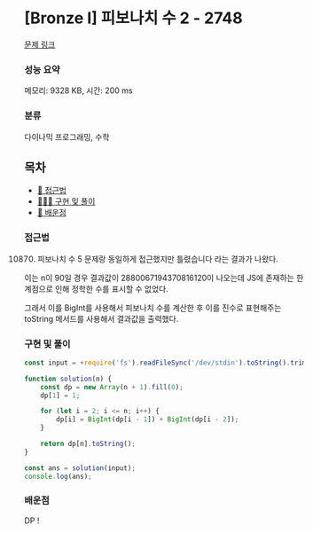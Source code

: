 # [Bronze I] 피보나치 수 2 - 2748

[문제 링크](https://www.acmicpc.net/problem/2748)

### 성능 요약

메모리: 9328 KB, 시간: 200 ms

### 분류

다이나믹 프로그래밍, 수학

## 목차

-   [🤔 접근법](#접근법)
-   [👨🏻‍💻 구현 및 풀이](#구현-및-풀이)
-   [🫢 배운점](#배운점)

### 접근법

10870. 피보나치 수 5 문제랑 동일하게 접근했지만 틀렸습니다 라는 결과가 나왔다.

이는 n이 90일 경우 결과값이 2880067194370816120이 나오는데 JS에 존재하는 한계점으로 인해 정학한 수를 표시할 수 없었다.

그래서 이를 BigInt를 사용해서 피보나치 수를 계산한 후 이를 진수로 표현해주는 toString 메서드를 사용해서 결과값을 출력했다.

### 구현 및 풀이

```javascript
const input = +require('fs').readFileSync('/dev/stdin').toString().trim();

function solution(n) {
    const dp = new Array(n + 1).fill(0);
    dp[1] = 1;

    for (let i = 2; i <= n; i++) {
        dp[i] = BigInt(dp[i - 1]) + BigInt(dp[i - 2]);
    }

    return dp[n].toString();
}

const ans = solution(input);
console.log(ans);
```

### 배운점

DP !
